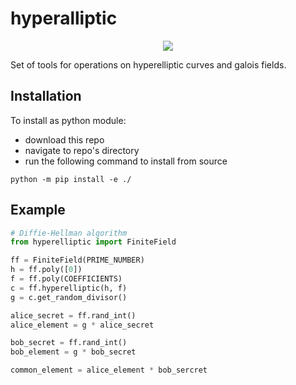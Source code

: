 # hyperalliptic

<div align=center>
  <a href="https://github.com/Skaipi/hyperalliptic/actions/workflows/test.yml"><img src="https://github.com/Skaipi/hyperalliptic/actions/workflows/test.yml/badge.svg"></a>
</div>

Set of tools for operations on hyperelliptic curves and galois fields.

## Installation
To install as python module:
 - download this repo
 - navigate to repo's directory
 - run the following command to install from source
```
python -m pip install -e ./
```

## Example
```python
# Diffie-Hellman algorithm
from hyperelliptic import FiniteField

ff = FiniteField(PRIME_NUMBER)
h = ff.poly([0])
f = ff.poly(COEFFICIENTS)
c = ff.hyperelliptic(h, f)
g = c.get_random_divisor()

alice_secret = ff.rand_int()
alice_element = g * alice_secret

bob_secret = ff.rand_int()
bob_element = g * bob_secret

common_element = alice_element * bob_sercret
```
